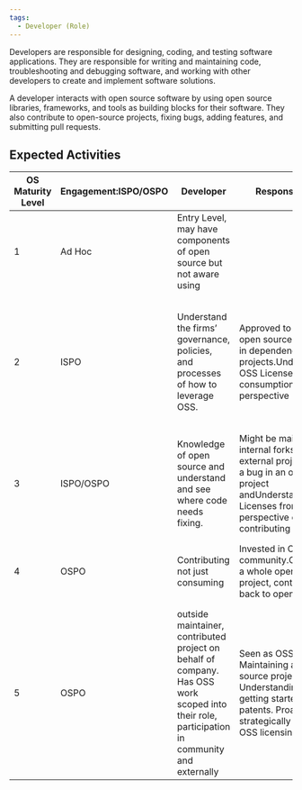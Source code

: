 ```yaml
---
tags: 
  - Developer (Role)
---
```

Developers are responsible for designing, coding, and testing software applications. They are responsible for writing and maintaining code, troubleshooting and debugging software, and working with other developers to create and implement software solutions.

A developer interacts with open source software by using open source libraries, frameworks, and tools as building blocks for their software. They also contribute to open-source projects, fixing bugs, adding features, and submitting pull requests.

## Expected Activities

OS Maturity Level | Engagement:ISPO/OSPO | Developer | Responsibilities | Encouraged Activities/Potential OKRs
-- | -- | -- | -- | --
1 | Ad Hoc | Entry Level, may have components of open source but not aware using |   |  
2 | ISPO | Understand the firms’ governance, policies, and processes of how to leverage OSS. | Approved to leverage open source and pulling in dependency in their projects.Understanding OSS Licenses from a consumption perspective | Share process of leveraging open source with othersHave own profile and develop in personal repos. Experimenting more with OSS outside of work.Understand permissions granted by an OSS License
3 | ISPO/OSPO | Knowledge of open source and understand and see where code needs fixing. | Might be maintaining internal forks of external projectsFixing a bug in an open source project andUnderstanding OSS Licenses from the perspective of contributing | Understand conditions of OSS Licenses
4 | OSPO | Contributing not just consuming | Invested in OSS community.Contributing a whole open source project, contributing back to open issues | To have them differentiated to receive budgetUnderstand limiitations of OSS License
5 | OSPO | outside maintainer, contributed project on behalf of company.  Has OSS work scoped into their role, participation in community and externally | Seen as OSS SME Maintaining an open source project Understanding and getting started with patents. Proactively and strategically leverage OSS licensing models | Community Engagement/ Public Speaking/Content (Blogs, etc)To receive budget


<BokTagList tag="Developer (Role)" filter="Activities" />